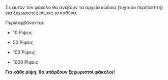 Σε αυτόν τον φάκελο θα ανεβούν τα αρχεία κώδικα (τυχαίου περιπατητή) για ξεχωριστές ρίψεις το καθένα.

Περιλαμβάνονται:

* 10 Ρίψεις

* 50 Ρίψεις

* 100 Ρίψεις

* 1000 Ρίψεις


**Για κάθε ρίψη, θα υπάρξουν ξεχωριστοί φάκελοι!**
